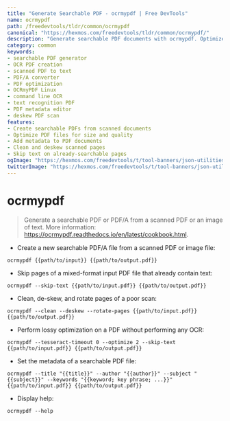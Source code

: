 ```yaml
---
title: "Generate Searchable PDF - ocrmypdf | Free DevTools"
name: ocrmypdf
path: /freedevtools/tldr/common/ocrmypdf
canonical: "https://hexmos.com/freedevtools/tldr/common/ocrmypdf/"
description: "Generate searchable PDF documents with ocrmypdf. Optimize scanned PDFs, convert images to text, and add metadata easily. Free online tool, no registration required."
category: common
keywords:
- searchable PDF generator
- OCR PDF creation
- scanned PDF to text
- PDF/A converter
- PDF optimization
- OCRmyPDF Linux
- command line OCR
- text recognition PDF
- PDF metadata editor
- deskew PDF scan
features:
- Create searchable PDFs from scanned documents
- Optimize PDF files for size and quality
- Add metadata to PDF documents
- Clean and deskew scanned pages
- Skip text on already-searchable pages
ogImage: "https://hexmos.com/freedevtools/t/tool-banners/json-utilities-banner.png"
twitterImage: "https://hexmos.com/freedevtools/t/tool-banners/json-utilities-banner.png"
---
```


# ocrmypdf

> Generate a searchable PDF or PDF/A from a scanned PDF or an image of text.
> More information: <https://ocrmypdf.readthedocs.io/en/latest/cookbook.html>.

- Create a new searchable PDF/A file from a scanned PDF or image file:

`ocrmypdf {{path/to/input}} {{path/to/output.pdf}}`

- Skip pages of a mixed-format input PDF file that already contain text:

`ocrmypdf --skip-text {{path/to/input.pdf}} {{path/to/output.pdf}}`

- Clean, de-skew, and rotate pages of a poor scan:

`ocrmypdf --clean --deskew --rotate-pages {{path/to/input.pdf}} {{path/to/output.pdf}}`

- Perform lossy optimization on a PDF without performing any OCR:

`ocrmypdf --tesseract-timeout 0 --optimize 2 --skip-text {{path/to/input.pdf}} {{path/to/output.pdf}}`

- Set the metadata of a searchable PDF file:

`ocrmypdf --title "{{title}}" --author "{{author}}" --subject "{{subject}}" --keywords "{{keyword; key phrase; ...}}" {{path/to/input.pdf}} {{path/to/output.pdf}}`

- Display help:

`ocrmypdf --help`
